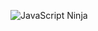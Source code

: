 ![JavaScript Ninja](https://image.slidesharecdn.com/designingapplicationswithredux-160220211554/95/designing-applications-with-redux-9-638.jpg?cb=1456003148)
